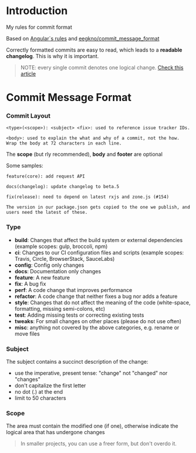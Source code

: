 # Introduction
My rules for commit format

Based on  [Angular`s rules](https://github.com/angular/angular/blob/master/CONTRIBUTING.md#-commit-message-guidelines) and [eegkno/commit_message_format](https://github.com/eegkno/commit_message_format)

Correctly formatted commits are easy to read, which leads to a **readable changelog**. This is why it is important.

> NOTE: every single commit denotes one logical change. [Check this article](https://en.wikipedia.org/wiki/Logical_connective)
# Commit Message Format

### Commit Layout
```
<type>(<scope>): <subject> <fix>: used to reference issue tracker IDs.

<body>: used to explain the what and why of a commit, not the how. Wrap the body at 72 characters in each line.
```

The **scope** (but rly recommended), **body** and **footer** are optional

Some samples: 
```
feature(core): add request API
```

```
docs(changelog): update changelog to beta.5
```
```
fix(release): need to depend on latest rxjs and zone.js (#154)

The version in our package.json gets copied to the one we publish, and users need the latest of these.
```
### Type

- **build**: Changes that affect the build system or external dependencies (example scopes: gulp, broccoli, npm)
- **ci**: Changes to our CI configuration files and scripts (example scopes: Travis, Circle, BrowserStack, SauceLabs)
- **config**: Config only changes
- **docs**: Documentation only changes
- **feature**: A new feature
- **fix**: A bug fix
- **perf**: A code change that improves performance
- **refactor**: A code change that neither fixes a bug nor adds a feature
- **style**: Changes that do not affect the meaning of the code (white-space, formatting, missing semi-colons, etc)
- **test**: Adding missing tests or correcting existing tests
- **tweaks**: For small changes on other places (please do not use often)
- **misc**: anything not covered by the above categories, e.g. rename or move files

### Subject 

The subject contains a succinct description of the change:

- use the imperative, present tense: "change" not "changed" nor "changes"
- don't capitalize the first letter
- no dot (.) at the end
- limit to 50 characters

### Scope

The area must contain the modified one (if one), otherwise indicate the logical area that has undergone changes

> In smaller projects, you can use a freer form, but don't overdo it.








